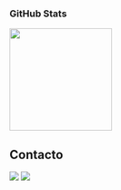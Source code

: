 
### GitHub Stats

<p align="left">
<a href="https://github.com/pablo-de">
  <img height="180em" src="https://github-readme-stats.vercel.app/api/top-langs/?username=pablo-de&theme=darcula"/>
</a>
</p>

## Contacto

<a href="https://www.linkedin.com/in/pablo-díaz-echeveste"><img src="https://img.shields.io/badge/-Pablo%20DE-0077B5?style=flat&logo=Linkedin&logoColor=white"/></a>
<a href="mailto:diazechevestepablo@gmail.com"><img src="https://img.shields.io/badge/-diazechevestepablo@gmail.com-D14836?style=flat&logo=Gmail&logoColor=white"/></a>
</p>
